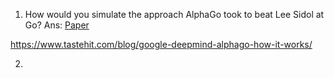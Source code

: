 1. How would you simulate the approach AlphaGo took to beat Lee Sidol at Go?
Ans: 
[Paper](https://www.nature.com/articles/nature16961)


https://www.tastehit.com/blog/google-deepmind-alphago-how-it-works/

2. 


